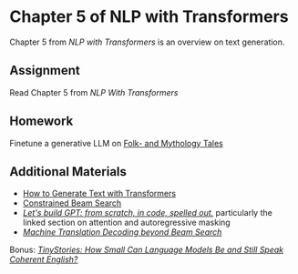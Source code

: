 # Chapter 5 of NLP with Transformers

Chapter 5 from *NLP with Transformers* is an overview on text generation.

## Assignment

Read Chapter 5 from *NLP With Transformers*

## Homework

Finetune a generative LLM on [Folk- and Mythology Tales](https://huggingface.co/datasets/merve/folk-mythology-tales)

## Additional Materials

- [How to Generate Text with Transformers](https://huggingface.co/blog/how-to-generate)
- [Constrained Beam Search](https://huggingface.co/blog/constrained-beam-search)
- [*Let's build GPT: from scratch, in code, spelled out.*](https://youtu.be/kCc8FmEb1nY?t=3720) particularly the linked section on attention and autoregressive masking
- [*Machine Translation Decoding beyond Beam Search*](https://arxiv.org/abs/2104.05336)

Bonus: [*TinyStories: How Small Can Language Models Be and Still Speak Coherent English?*](https://arxiv.org/abs/2305.07759)